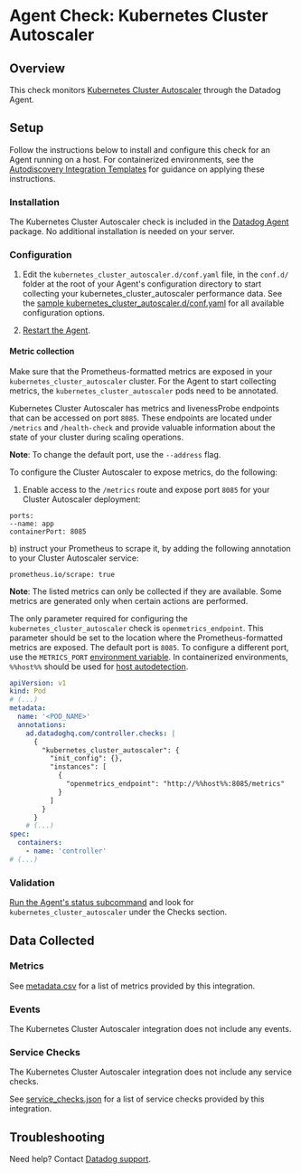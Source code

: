 # Agent Check: Kubernetes Cluster Autoscaler

## Overview

This check monitors [Kubernetes Cluster Autoscaler][1] through the Datadog Agent.

## Setup

Follow the instructions below to install and configure this check for an Agent running on a host. For containerized environments, see the [Autodiscovery Integration Templates][3] for guidance on applying these instructions.

### Installation

The Kubernetes Cluster Autoscaler check is included in the [Datadog Agent][2] package.
No additional installation is needed on your server.

### Configuration

1. Edit the `kubernetes_cluster_autoscaler.d/conf.yaml` file, in the `conf.d/` folder at the root of your Agent's configuration directory to start collecting your kubernetes_cluster_autoscaler performance data. See the [sample kubernetes_cluster_autoscaler.d/conf.yaml][4] for all available configuration options.

2. [Restart the Agent][5].

#### Metric collection

Make sure that the Prometheus-formatted metrics are exposed in your `kubernetes_cluster_autoscaler` cluster. 
For the Agent to start collecting metrics, the `kubernetes_cluster_autoscaler` pods need to be annotated.

Kubernetes Cluster Autoscaler has metrics and livenessProbe endpoints that can be accessed on port `8085`. These endpoints are located under `/metrics` and `/health-check` and provide valuable information about the state of your cluster during scaling operations.

**Note**: To change the default port, use the `--address` flag.

To configure the Cluster Autoscaler to expose metrics, do the following:

1. Enable access to the `/metrics` route and expose port `8085` for your Cluster Autoscaler deployment:

```
ports:
--name: app
containerPort: 8085
``` 

b) instruct your Prometheus to scrape it, by adding the following annotation to your Cluster Autoscaler service:
```
prometheus.io/scrape: true
```

**Note**: The listed metrics can only be collected if they are available. Some metrics are generated only when certain actions are performed. 

The only parameter required for configuring the `kubernetes_cluster_autoscaler` check is `openmetrics_endpoint`. This parameter should be set to the location where the Prometheus-formatted metrics are exposed. The default port is `8085`. To configure a different port, use the `METRICS_PORT` [environment variable][10]. In containerized environments, `%%host%%` should be used for [host autodetection][3]. 

```yaml
apiVersion: v1
kind: Pod
# (...)
metadata:
  name: '<POD_NAME>'
  annotations:
    ad.datadoghq.com/controller.checks: |
      {
        "kubernetes_cluster_autoscaler": {
          "init_config": {},
          "instances": [
            {
              "openmetrics_endpoint": "http://%%host%%:8085/metrics"
            }
          ]
        }
      }
    # (...)
spec:
  containers:
    - name: 'controller'
# (...)
```


### Validation

[Run the Agent's status subcommand][6] and look for `kubernetes_cluster_autoscaler` under the Checks section.

## Data Collected

### Metrics

See [metadata.csv][7] for a list of metrics provided by this integration.

### Events

The Kubernetes Cluster Autoscaler integration does not include any events.

### Service Checks

The Kubernetes Cluster Autoscaler integration does not include any service checks.

See [service_checks.json][8] for a list of service checks provided by this integration.

## Troubleshooting

Need help? Contact [Datadog support][9].


[1]: **LINK_TO_INTEGRATION_SITE**
[2]: https://app.datadoghq.com/account/settings/agent/latest
[3]: https://docs.datadoghq.com/agent/kubernetes/integrations/
[4]: https://github.com/DataDog/integrations-core/blob/master/kubernetes_cluster_autoscaler/datadog_checks/kubernetes_cluster_autoscaler/data/conf.yaml.example
[5]: https://docs.datadoghq.com/agent/guide/agent-commands/#start-stop-and-restart-the-agent
[6]: https://docs.datadoghq.com/agent/guide/agent-commands/#agent-status-and-information
[7]: https://github.com/DataDog/integrations-core/blob/master/kubernetes_cluster_autoscaler/metadata.csv
[8]: https://github.com/DataDog/integrations-core/blob/master/kubernetes_cluster_autoscaler/assets/service_checks.json
[9]: https://docs.datadoghq.com/help/
[10]: https://kubernetes.io/docs/tasks/inject-data-application/define-environment-variable-container/
